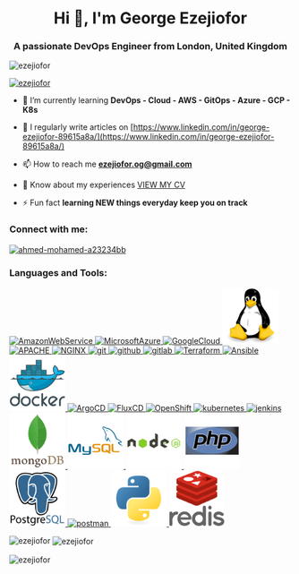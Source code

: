 <h1 align="center">Hi 👋, I'm George Ezejiofor</h1>
<h3 align="center">A passionate DevOps Engineer from London, United Kingdom</h3>

<p align="left"> <img src="https://komarev.com/ghpvc/?username=ezejiofor&label=Profile%20views&color=0e75b6&style=flat" alt="ezejiofor" /> </p>

<p align="left"> <a href="https://github.com/ryo-ma/github-profile-trophy"><img src="https://github-profile-trophy.vercel.app/?username=ezejiofor" alt="ezejiofor" /></a> </p>

- 🌱 I’m currently learning **DevOps - Cloud - AWS - GitOps - Azure - GCP - K8s**

- 📝 I regularly write articles on [https://www.linkedin.com/in/george-ezejiofor-89615a8a/](https://www.linkedin.com/in/george-ezejiofor-89615a8a/)

- 📫 How to reach me **ezejiofor.og@gmail.com**

- 📄 Know about my experiences [VIEW MY CV](https://drive.google.com/file/d/1Lchmx0sUbzN9JlbwbNzEPC6nAY_iHhd2/view?usp=sharing)

- ⚡ Fun fact **learning NEW things everyday keep you on track**

<h3 align="left">Connect with me:</h3>
<p align="left">
<a href="https://www.linkedin.com/in/george-ezejiofor-89615a8a/" target="blank"><img align="center" src="https://cdn.jsdelivr.net/npm/simple-icons@3.0.1/icons/linkedin.svg" alt="ahmed-mohamed-a23234bb" height="30" width="100" /></a>
</p>

<h3 align="left">Languages and Tools:</h3>
<a href="https://docs.aws.amazon.com/index.html" target="_blank"> <img src="https://www.vectorlogo.zone/logos/amazon_aws/amazon_aws-ar21.svg" alt="AmazonWebService" width="100" height="100"/> </a>
<a href="https://docs.microsoft.com/en-us/azure/?product=popular" target="_blank"> <img src="https://www.vectorlogo.zone/logos/microsoft_azure/microsoft_azure-ar21.svg" alt="MicrosoftAzure" width="100" height="100"/> </a> 
<a href="https://cloud.google.com/docs" target="_blank"> <img src="https://www.vectorlogo.zone/logos/google_cloud/google_cloud-ar21.svg" alt="GoogleCloud" width="100" height="100"/> </a>
<a href="https://www.linux.org/" target="_blank"> <img src="https://raw.githubusercontent.com/devicons/devicon/master/icons/linux/linux-original.svg" alt="linux" width="100" height="100"/> </a>
<a href="https://httpd.apache.org/docs/" target="_blank"> <img src="https://www.vectorlogo.zone/logos/apache/apache-ar21.svg" alt="APACHE" width="100" height="100"/> </a>
<a href="https://docs.nginx.com/?_ga=2.1826929.1587265740.1650670317-1937590999.1650670317" target="_blank"> <img src="https://www.vectorlogo.zone/logos/nginx/nginx-ar21.svg" alt="NGINX" width="100" height="100"/> </a>
<a href="https://git-scm.com/" target="_blank"> <img src="https://www.vectorlogo.zone/logos/git-scm/git-scm-icon.svg" alt="git" width="100" height="100"/> </a>
<a href="https://docs.github.com/en" target="_blank"> <img src="https://www.vectorlogo.zone/logos/github/github-ar21.svg" alt="github" width="100" height="100"/> </a>
<a href="https://docs.gitlab.com/" target="_blank"> <img src="https://www.vectorlogo.zone/logos/gitlab/gitlab-ar21.svg" alt="gitlab" width="100" height="100"/> </a>
<a href="https://www.terraform.io/docs" target="_blank"> <img src="https://www.vectorlogo.zone/logos/terraformio/terraformio-ar21.svg" alt="Terraform" width="100" height="100"/> </a>
<a href="https://docs.ansible.com/" target="_blank"> <img src="https://www.vectorlogo.zone/logos/ansible/ansible-ar21.svg" alt="Ansible" width="100" height="100"/> </a>
<a href="https://www.docker.com/" target="_blank"> <img src="https://raw.githubusercontent.com/devicons/devicon/master/icons/docker/docker-original-wordmark.svg" alt="docker" width="100" height="100"/> </a>
<a href="https://argo-cd.readthedocs.io/en/stable/" target="_blank"> <img src="https://www.vectorlogo.zone/logos/argoprojio/argoprojio-ar21.svg" alt="ArgoCD" width="100" height="100"/> </a>
<a href="https://fluxcd.io/docs/" target="_blank"> <img src="https://www.vectorlogo.zone/logos/fluxcdio/fluxcdio-ar21.svg" alt="FluxCD" width="100" height="100"/> </a>
<a href="https://docs.openshift.com/" target="_blank"> <img src="https://www.vectorlogo.zone/logos/openshift/openshift-ar21.svg" alt="OpenShift" width="100" height="100"/> </a>
</a> <a href="https://kubernetes.io" target="_blank"> <img src="https://www.vectorlogo.zone/logos/kubernetes/kubernetes-icon.svg" alt="kubernetes" width="100" height="100"/> </a> 
<a href="https://www.jenkins.io" target="_blank"> <img src="https://www.vectorlogo.zone/logos/jenkins/jenkins-icon.svg" alt="jenkins" width="100" height="100"/> </a> 
<a href="https://www.mongodb.com/" target="_blank"> <img src="https://raw.githubusercontent.com/devicons/devicon/master/icons/mongodb/mongodb-original-wordmark.svg" alt="mongodb" width="100" height="100"/> </a> 
<a href="https://www.mysql.com/" target="_blank"> <img src="https://raw.githubusercontent.com/devicons/devicon/master/icons/mysql/mysql-original-wordmark.svg" alt="mysql" width="100" height="100"/> </a> <a href="https://nodejs.org" target="_blank"> <img src="https://raw.githubusercontent.com/devicons/devicon/master/icons/nodejs/nodejs-original-wordmark.svg" alt="nodejs" width="100" height="100"/> </a> 
<a href="https://www.php.net" target="_blank"> <img src="https://raw.githubusercontent.com/devicons/devicon/master/icons/php/php-original.svg" alt="php" width="100" height="100"/> </a> <a href="https://www.postgresql.org" target="_blank"> <img src="https://raw.githubusercontent.com/devicons/devicon/master/icons/postgresql/postgresql-original-wordmark.svg" alt="postgresql" width="100" height="100"/> 
</a> <a href="https://postman.com" target="_blank"> <img src="https://www.vectorlogo.zone/logos/getpostman/getpostman-icon.svg" alt="postman" width="100" height="100"/> </a> 
<a href="https://www.python.org" target="_blank"> <img src="https://raw.githubusercontent.com/devicons/devicon/master/icons/python/python-original.svg" alt="python" width="100" height="100"/> </a> 
<a href="https://redis.io" target="_blank"> <img src="https://raw.githubusercontent.com/devicons/devicon/master/icons/redis/redis-original-wordmark.svg" alt="redis" width="100" height="100"/> </a> 

<p><img align="left" src="https://github-readme-stats.vercel.app/api/top-langs?username=ahmedmabrouk11011&show_icons=true&locale=en&layout=compact" alt="ezejiofor" /></p>

<p>&nbsp;<img align="center" src="https://github-readme-stats.vercel.app/api?username=ezejiofor&show_icons=true&locale=en" alt="ezejiofor" /></p>

<p><img align="center" src="https://github-readme-streak-stats.herokuapp.com/?user=ezejiofor" alt="ezejiofor" /></p>
